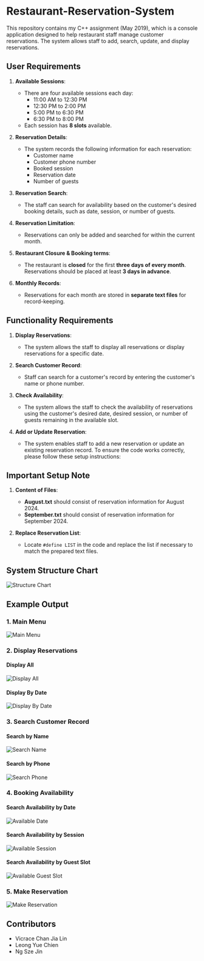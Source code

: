 # Restaurant-Reservation-System

This repository contains my C++ assignment (May 2019), which is a console application designed to help restaurant staff manage customer reservations. The system allows staff to add, search, update, and display reservations.

## **User Requirements**

1. **Available Sessions**: 
   - There are four available sessions each day:
     - 11:00 AM to 12:30 PM
     - 12:30 PM to 2:00 PM
     - 5:00 PM to 6:30 PM
     - 6:30 PM to 8:00 PM
   - Each session has **8 slots** available.

2. **Reservation Details**: 
   - The system records the following information for each reservation:
     - Customer name
     - Customer phone number
     - Booked session
     - Reservation date
     - Number of guests

3. **Reservation Search**: 
   - The staff can search for availability based on the customer's desired booking details, such as date, session, or number of guests.

4. **Reservation Limitation**:
   - Reservations can only be added and searched for within the current month.

5. **Restaurant Closure & Booking terms**:
   - The restaurant is **closed** for the first **three days of every month**. Reservations should be placed at least **3 days in advance**.

6. **Monthly Records**:
   - Reservations for each month are stored in **separate text files** for record-keeping.

## **Functionality Requirements**

1. **Display Reservations**:
   - The system allows the staff to display all reservations or display reservations for a specific date.

2. **Search Customer Record**:
   - Staff can search for a customer's record by entering the customer's name or phone number.

3. **Check Availability**:
   - The system allows the staff to check the availability of reservations using the customer's desired date, desired session, or number of guests remaining in the available slot.

4. **Add or Update Reservation**:
   - The system enables staff to add a new reservation or update an existing reservation record.
To ensure the code works correctly, please follow these setup instructions:

## **Important Setup Note**

1. **Content of Files**: 
   - **August.txt** should consist of reservation information for August 2024.
   - **September.txt** should consist of reservation information for September 2024.

2. **Replace Reservation List**:
   - Locate `#define LIST` in the code and replace the list if necessary to match the prepared text files.
  
## **System Structure Chart**

![Structure Chart](images/structure-chart.png)


## **Example Output**

### **1. Main Menu**
![Main Menu](img/main-menu.png)

### **2. Display Reservations**
#### **Display All**
![Display All](img/search-availability.png)
#### **Display By Date**
![Display By Date](img/display-by-date.png)

### **3. Search Customer Record**
#### **Search by Name**
![Search Name](img/search-by-name.png)
#### **Search by Phone**
![Search Phone](img/search-by-phone.png)

### **4. Booking Availability**
#### **Search Availability by Date**
![Available Date](img/availability-by-date.png)
#### **Search Availability by Session**
![Available Session](img/availability-by-session.png)
#### **Search Availability by Guest Slot**
![Available Guest Slot](img/availability-by-guest.png)

### **5. Make Reservation**
![Make Reservation](img/make-reservation.png)

## **Contributors**
- Vicrace Chan Jia Lin
- Leong Yue Chien
- Ng Sze Jin
